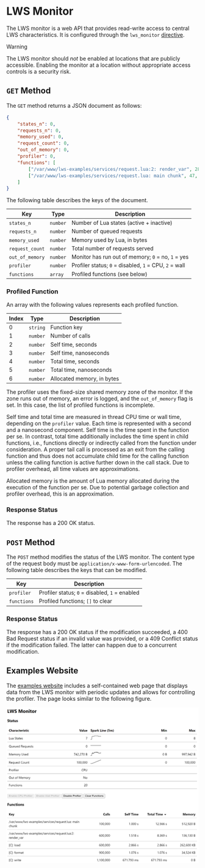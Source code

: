 # LWS Monitor

The LWS monitor is a web API that provides read-write access to central LWS characteristics. It
is configured through the `lws_monitor` [directive](Directives.md).

> [!WARNING]
> The LWS monitor should *not* be enabled at locations that are publicly accessible. Enabling
> the monitor at a location without appropriate access controls is a security risk.


## `GET` Method

The `GET` method returns a JSON document as follows:

```json
{
	"states_n": 0,
	"requests_n": 0,
	"memory_used": 0,
	"request_count": 0,
	"out_of_memory": 0,
	"profiler": 0,
	"functions": [
		["/var/www/lws-examples/services/request.lua:2: render_var", 282, 0, 774532, 0, 4464414, 15980],
		["/var/www/lws-examples/services/request.lua: main chunk", 47, 0, 1186461, 0, 11546675, 1880]
	]
}
```

The following table describes the keys of the document.

| Key | Type | Description |
| --- | --- | --- |
| `states_n` | `number` | Number of Lua states (active + inactive) |
| `requests_n` | `number` | Number of queued requests |
| `memory_used` | `number` | Memory used by Lua, in bytes |
| `request_count` | `number` | Total number of requests served |
| `out_of_memory` | `number` | Monitor has run out of memory; `0` = no, `1` = yes |
| `profiler` | `number` | Profiler status; `0` = disabled, `1` = CPU, `2` = wall |
| `functions` | `array` | Profiled functions (see below) |

### Profiled Function

An array with the following values represents each profiled function.

| Index | Type | Description |
| --- | --- | --- |
| 0 | `string` | Function key |
| 1 | `number` | Number of calls |
| 2 | `number` | Self time, seconds |
| 3 | `number` | Self time, nanoseconds |
| 4 | `number` | Total time, seconds |
| 5 | `number` | Total time, nanoseconds |
| 6 | `number` | Allocated memory, in bytes |

The profiler uses the fixed-size shared memory zone of the monitor. If the zone runs out of
memory, an error is logged, and the `out_of_memory` flag is set. In this case, the list of
profiled functions is incomplete.

Self time and total time are measured in thread CPU time or wall time, depending on the
`profiler` value. Each time is represented with a second and a nanosecond component. Self time is
the time spent in the function per se. In contrast, total time additionally includes the time
spent in child functions, i.e., functions directly or indirectly called from the function under
consideration. A proper tail call is processed as an exit from the calling function and thus does
not accumulate child time for the calling function unless the calling function is active further
down in the call stack. Due to profiler overhead, all time values are approximations.

Allocated memory is the amount of Lua memory allocated during the execution of the function per
se. Due to potential garbage collection and profiler overhead, this is an approximation.

### Response Status

The response has a 200 OK status.


## `POST` Method

The `POST` method modifies the status of the LWS monitor. The content type of the request body
must be `application/x-www-form-urlencoded`. The following table describes the keys that can be
modified.

| Key | Description |
| --- | --- |
| `profiler` | Profiler status; `0` = disabled, `1` = enabled |
| `functions` | Profiled functions; `[]` to clear |

### Response Status

The response has a 200 OK status if the modification succeeded, a 400 Bad Request status if an
invalid value was provided, or a 409 Conflict status if the modification failed. The latter can
happen due to a concurrent modification.


## Examples Website

The [examples website](GettingStarted.md) includes a self-contained web page that displays data
from the LWS monitor with periodic updates and allows for controlling the profiler. The page
looks similar to the following figure.

![Monitor web page](images/Monitor.png)
